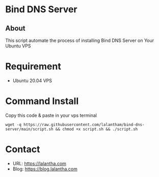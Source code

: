 # Bind DNS Server

## About
This script automate the process of installing Bind DNS Server on Your Ubuntu VPS

# Requirement
* Ubuntu 20.04 VPS

# Command Install
Copy this code & paste in your vps terminal
```
wget -q https://raw.githubusercontent.com/lalantham/bind-dns-server/main/script.sh && chmod +x script.sh && ./script.sh
```

# Contact
* URL: https://lalantha.com
* Blog: https://blog.lalantha.com
